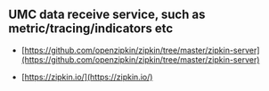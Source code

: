 ## UMC data receive service, such as metric/tracing/indicators etc

- [https://github.com/openzipkin/zipkin/tree/master/zipkin-server](https://github.com/openzipkin/zipkin/tree/master/zipkin-server)

- [https://zipkin.io/](https://zipkin.io/)
